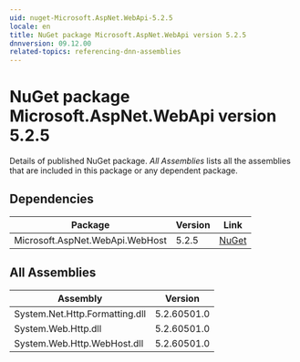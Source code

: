 ```yaml
---
uid: nuget-Microsoft.AspNet.WebApi-5.2.5
locale: en
title: NuGet package Microsoft.AspNet.WebApi version 5.2.5
dnnversion: 09.12.00
related-topics: referencing-dnn-assemblies
---
```


# NuGet package Microsoft.AspNet.WebApi version 5.2.5
Details of published NuGet package.
*All Assemblies* lists all the assemblies that are included in this package or any dependent package.

## Dependencies

|Package|Version|Link|
|---|---|---|
|Microsoft.AspNet.WebApi.WebHost|5.2.5|[NuGet](https://www.nuget.org/packages/Microsoft.AspNet.WebApi.WebHost/5.2.5)|

## All Assemblies

|Assembly|Version|
|---|---|
|System.Net.Http.Formatting.dll|5.2.60501.0|
|System.Web.Http.dll|5.2.60501.0|
|System.Web.Http.WebHost.dll|5.2.60501.0|

